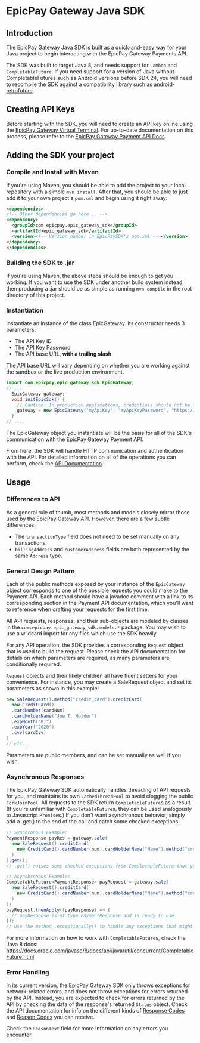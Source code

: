 # EpicPay Gateway Java SDK

## Introduction

The EpicPay Gateway Java SDK is built as a quick-and-easy way for your Java project to
begin interacting with the EpicPay Gateway Payments API. 

The SDK was built to target Java 8, and needs support for `Lambda` and `CompletableFuture`.
If you need support for a version of Java without CompletableFutures such as
Android versions before SDK 24, you will need to recompile the SDK against a
compatibility library such as [android-retrofuture](https://github.com/retrostreams/android-retrofuture).

## Creating API Keys

Before starting with the SDK, you will need to create an API key online using the [EpicPay
Gateway Virtual Terminal][1]. For up-to-date documentation on this process, please refer to the
[EpicPay Gateway Payment API Docs][2].

[1]: https://secure.epicpay.com/merchant/
[2]: https://developer.epicpay.com/Docs/PaymentAPI#Api_Intro

## Adding the SDK your project

### Compile and Install with Maven

If you're using Maven, you should be able to add the project to your local repository
with a simple `mvn install`. After that, you should be able to just add it to your
own project's `pom.xml` and begin using it right away:
```xml
<dependencies>
<!-- Other dependencies go here... -->
<dependency>
  <groupId>com.epicpay.epic_gateway_sdk</groupId>
  <artifactId>epic_gateway_sdk</artifactId>
  <version><!-- Version number in EpicPaySDK's pom.xml --></version>
</dependency>
</dependencies>
```
### Building the SDK to .jar
If you're using Maven, the above steps should be enough to get you working.
If you want to use the SDK under another build system instead, then producing a .jar 
should be as simple as running `mvn compile` in the root directory of this project.

### Instantiation
Instantiate an instance of the class EpicGateway. Its constructor needs 3 parameters:

- The API Key ID
- The API Key Password
- The API base URL, **with a trailing slash**

The API base URL will vary depending on whether you are working against the
sandbox or the live production environment.

```java
import com.epicpay.epic_gateway_sdk.EpicGateway;
// ...
  EpicGateway gateway;
  void initEpicSdk() {
    // Caution: In production applications, credentials should not be exposed in code.
    gateway = new EpicGateway("myApiKey", "myApiKeyPassword", "https://sandbox-api.epicpay.com/payment/v1/");
  }
// ...
```

The EpicGateway object you instantiate will be the basis for all of the SDK's
communication with the EpicPay Gateway Payment API.

From here, the SDK will handle HTTP communication and authentication with the API.
For detailed information on all of the operations you can perform, check the
[API Documentation][2].

## Usage

### Differences to API

As a general rule of thumb, most methods and models closely mirror those used by the EpicPay Gateway API. However, there are a few subtle differences:
- The `transactionType` field does not need to be set manually on any transactions.
- `billingAddress` and `customerAddress` fields are both represented by the same `Address` type.

### General Design Pattern
Each of the public methods exposed by your instance of the `EpicGateway` object
corresponds to one of the possible requests you could make to the Payment API.
Each method should have a javadoc comment with a link to its corresponding section
in the Payment API documentation, which you'll want to reference when crafting
your requests for the first time.

All API requests, responses, and their sub-objects are modeled by classes in the
`com.epicpay.epic_gateway_sdk.models.*` package. You may wish to use a wildcard import
for any files which use the SDK heavily.

For any API operation, the SDK provides a corresponding `Request` object that
is used to build the request. Please check the API documentation for details
on which parameters are required, as many parameters are conditionally required.

`Request` objects and their likely children all have fluent setters for your 
convenience. For instance, you may create a SaleRequest object and set its parameters
as shown in this example:
```java
new SaleRequest().method("credit_card").creditCard(
  new CreditCard()
  .cardNumber(cardNum)
  .cardHolderName("Joe T. Holder")
  .expMonth("01")
  .expYear("2020")
  .cvv(cardCvv)
)
// Etc...
```
Parameters are public members, and can be set manually as well if you wish.

### Asynchronous Responses
The EpicPay Gateway SDK automatically handles threading of API requests for you, and maintains
its own `CachedThreadPool` to avoid clogging the public `ForkJoinPool`. All requests
to the SDK return `CompletableFuture`s as a result. (If you're unfamiliar with
`CompletableFuture`s, they can be used analogously to Javascript `Promise`s.) If you 
don't want asynchronous behavior, simply add a .get() to the end of the call and 
catch some checked exceptions.

```java
// Synchronous Example:
PaymentResponse payRes = gateway.sale(
  new SaleRequest().creditCard(
    new CreditCard().cardNumber(num).cardHolderName("Name").method("credit_card")
  )
).get(); 
// .get() raises some checked exceptions from CompletableFuture that you'll need to catch.
```

```java
// Asynchronous Example:
CompletableFuture<PaymentResponse> payRequest = gateway.sale(
  new SaleRequest().creditCard(
    new CreditCard().cardNumber(num).cardHolderName("Name").method("credit_card")
  )
);
payRequest.thenApply((payResponse) => {
  // payResponse is of type PaymentResponse and is ready to use.
});
// Use the method .exceptionally() to handle any exceptions that might be raised.
```

For more information on how to work with `CompletableFuture`s, check the Java 8 docs:
https://docs.oracle.com/javase/8/docs/api/java/util/concurrent/CompletableFuture.html

### Error Handling

In its current version, the EpicPay Gateway SDK only throws exceptions for network-related errors,
and does not throw exceptions for errors returned by the API. Instead, you are expected
to check for errors returned by the API by checking the data of the response's returned
`Status` object. 
Check the API documentation for info on the different kinds of 
[Response Codes](https://developer.epicpay.com/Docs/PaymentAPI#Api_Appx_12)
and [Reason Codes](https://developer.epicpay.com/Docs/PaymentAPI#Api_Appx_2) you can receive.
  
Check the `ReasonText` field for more information on any errors you encounter.
